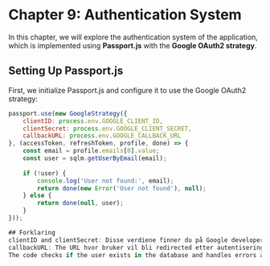 # Chapter 9: Authentication System

In this chapter, we will explore the authentication system of the application, which is implemented using **Passport.js** with the **Google OAuth2 strategy**.

## Setting Up Passport.js

First, we initialize Passport.js and configure it to use the Google OAuth2 strategy:
```javascript
passport.use(new GoogleStrategy({
    clientID: process.env.GOOGLE_CLIENT_ID,
    clientSecret: process.env.GOOGLE_CLIENT_SECRET,
    callbackURL: process.env.GOOGLE_CALLBACK_URL
}, (accessToken, refreshToken, profile, done) => {
    const email = profile.emails[0].value;
    const user = sqlm.getUserByEmail(email);
    
    if (!user) {
        console.log('User not found:', email);
        return done(new Error('User not found'), null);
    } else {
        return done(null, user);
    }
}));

## Forklaring
clientID and clientSecret: Disse verdiene finner du på Google developer console.
callbackURL: The URL hvor bruker vil bli redirected etter autentisering.
The code checks if the user exists in the database and handles errors accordingly.